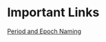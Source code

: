 # Important Links

[Period and Epoch Naming](https://cdcvs.fnal.gov/redmine/projects/novaart/wiki/Period_and_Epoch_Naming)
